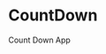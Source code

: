 # CountDown
 Count Down App
     
        
                                              
                                              
                                           
                                 
                   
           
  
 
  
 
